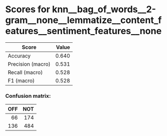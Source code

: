 # Scores for knn__bag_of_words__2-gram__none__lemmatize__content_features__sentiment_features__none
|      Score      |Value|
|-----------------|----:|
|Accuracy         |0.640|
|Precision (macro)|0.531|
|Recall (macro)   |0.528|
|F1 (macro)       |0.528|

### Confusion matrix:
|OFF|NOT|
|--:|--:|
| 66|174|
|136|484|
